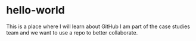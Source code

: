 # hello-world
This is a place where I will learn about GitHub
I am part of the case studies team and we want to use a repo to better collaborate.
